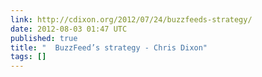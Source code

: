 ```yaml
---
link: http://cdixon.org/2012/07/24/buzzfeeds-strategy/
date: 2012-08-03 01:47 UTC
published: true
title: "  BuzzFeed’s strategy - Chris Dixon"
tags: []
---
```



